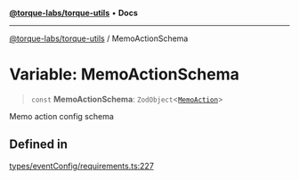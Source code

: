 [**@torque-labs/torque-utils**](../README.md) • **Docs**

***

[@torque-labs/torque-utils](../README.md) / MemoActionSchema

# Variable: MemoActionSchema

> `const` **MemoActionSchema**: `ZodObject`\<[`MemoAction`](../type-aliases/MemoAction.md)\>

Memo action config schema

## Defined in

[types/eventConfig/requirements.ts:227](https://github.com/torque-labs/torque-utils/blob/a612e615fa21888d00ebb7bf70f9910fab4be80a/types/eventConfig/requirements.ts#L227)
